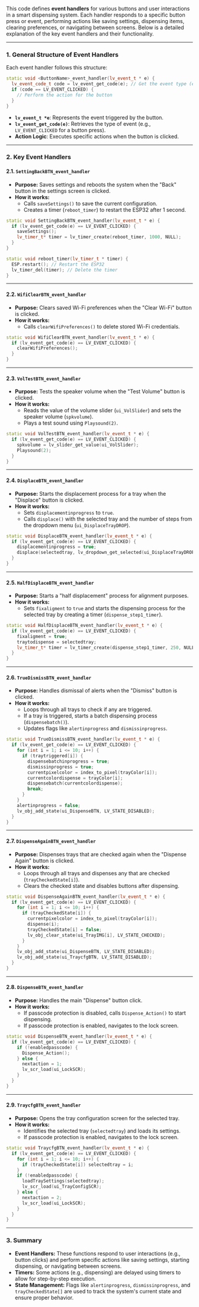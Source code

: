 This code defines **event handlers** for various buttons and user interactions in a smart dispensing system. Each handler responds to a specific button press or event, performing actions like saving settings, dispensing items, clearing preferences, or navigating between screens. Below is a detailed explanation of the key event handlers and their functionality.

---

### **1. General Structure of Event Handlers**
Each event handler follows this structure:
```cpp
static void <ButtonName>_event_handler(lv_event_t * e) {
  lv_event_code_t code = lv_event_get_code(e); // Get the event type (e.g., CLICKED)
  if (code == LV_EVENT_CLICKED) {
    // Perform the action for the button
  }
}
```
- **`lv_event_t *e`**: Represents the event triggered by the button.
- **`lv_event_get_code(e)`**: Retrieves the type of event (e.g., `LV_EVENT_CLICKED` for a button press).
- **Action Logic**: Executes specific actions when the button is clicked.

---

### **2. Key Event Handlers**

#### **2.1. `SettingBackBTN_event_handler`**
- **Purpose:** Saves settings and reboots the system when the "Back" button in the settings screen is clicked.
- **How it works:**
  - Calls `saveSettings()` to save the current configuration.
  - Creates a timer (`reboot_timer`) to restart the ESP32 after 1 second.

```cpp
static void SettingBackBTN_event_handler(lv_event_t * e) {
  if (lv_event_get_code(e) == LV_EVENT_CLICKED) {
    saveSettings();
    lv_timer_t* timer = lv_timer_create(reboot_timer, 1000, NULL);
  }
}

static void reboot_timer(lv_timer_t * timer) {
  ESP.restart(); // Restart the ESP32
  lv_timer_del(timer); // Delete the timer
}
```

---

#### **2.2. `WifiClearBTN_event_handler`**
- **Purpose:** Clears saved Wi-Fi preferences when the "Clear Wi-Fi" button is clicked.
- **How it works:**
  - Calls `clearWifiPreferences()` to delete stored Wi-Fi credentials.

```cpp
static void WifiClearBTN_event_handler(lv_event_t * e) {
  if (lv_event_get_code(e) == LV_EVENT_CLICKED) {
    clearWifiPreferences();
  }
}
```

---

#### **2.3. `VolTestBTN_event_handler`**
- **Purpose:** Tests the speaker volume when the "Test Volume" button is clicked.
- **How it works:**
  - Reads the value of the volume slider (`ui_VolSlider`) and sets the speaker volume (`spkvolume`).
  - Plays a test sound using `Playsound(2)`.

```cpp
static void VolTestBTN_event_handler(lv_event_t * e) {
  if (lv_event_get_code(e) == LV_EVENT_CLICKED) {
    spkvolume = lv_slider_get_value(ui_VolSlider);
    Playsound(2);
  }
}
```

---

#### **2.4. `DisplaceBTN_event_handler`**
- **Purpose:** Starts the displacement process for a tray when the "Displace" button is clicked.
- **How it works:**
  - Sets `displacementinprogress` to `true`.
  - Calls `displace()` with the selected tray and the number of steps from the dropdown menu (`ui_DisplaceTrayDROP`).

```cpp
static void DisplaceBTN_event_handler(lv_event_t * e) {
  if (lv_event_get_code(e) == LV_EVENT_CLICKED) {
    displacementinprogress = true;
    displace(selectedtray, lv_dropdown_get_selected(ui_DisplaceTrayDROP) + 1);
  }
}
```

---

#### **2.5. `HalfDisplaceBTN_event_handler`**
- **Purpose:** Starts a "half displacement" process for alignment purposes.
- **How it works:**
  - Sets `fixaligment` to `true` and starts the dispensing process for the selected tray by creating a timer (`dispense_step1_timer`).

```cpp
static void HalfDisplaceBTN_event_handler(lv_event_t * e) {
  if (lv_event_get_code(e) == LV_EVENT_CLICKED) {
    fixaligment = true;
    traytodispense = selectedtray;
    lv_timer_t* timer = lv_timer_create(dispense_step1_timer, 250, NULL);
  }
}
```

---

#### **2.6. `TrueDismissBTN_event_handler`**
- **Purpose:** Handles dismissal of alerts when the "Dismiss" button is clicked.
- **How it works:**
  - Loops through all trays to check if any are triggered.
  - If a tray is triggered, starts a batch dispensing process (`dispensebatch()`).
  - Updates flags like `alertinprogress` and `dismissinprogress`.

```cpp
static void TrueDismissBTN_event_handler(lv_event_t * e) {
  if (lv_event_get_code(e) == LV_EVENT_CLICKED) {
    for (int i = 1; i <= 10; i++) {
      if (traytriggered[i]) {
        dispensebatchinprogress = true;
        dismissinprogress = true;
        currentpixelcolor = index_to_pixel(trayColor[i]);
        currentcolordispense = trayColor[i];
        dispensebatch(currentcolordispense);
        break;
      }
    }
    alertinprogress = false;
    lv_obj_add_state(ui_DispenseBTN, LV_STATE_DISABLED);
  }
}
```

---

#### **2.7. `DispenseAgainBTN_event_handler`**
- **Purpose:** Dispenses trays that are checked again when the "Dispense Again" button is clicked.
- **How it works:**
  - Loops through all trays and dispenses any that are checked (`trayCheckedState[i]`).
  - Clears the checked state and disables buttons after dispensing.

```cpp
static void DispenseAgainBTN_event_handler(lv_event_t * e) {
  if (lv_event_get_code(e) == LV_EVENT_CLICKED) {
    for (int i = 1; i <= 10; i++) {
      if (trayCheckedState[i]) {
        currentpixelcolor = index_to_pixel(trayColor[i]);
        dispense(i);
        trayCheckedState[i] = false;
        lv_obj_clear_state(ui_TrayIMG[i], LV_STATE_CHECKED);
      }
    }
    lv_obj_add_state(ui_DispenseBTN, LV_STATE_DISABLED);
    lv_obj_add_state(ui_TraycfgBTN, LV_STATE_DISABLED);
  }
}
```

---

#### **2.8. `DispenseBTN_event_handler`**
- **Purpose:** Handles the main "Dispense" button click.
- **How it works:**
  - If passcode protection is disabled, calls `Dispense_Action()` to start dispensing.
  - If passcode protection is enabled, navigates to the lock screen.

```cpp
static void DispenseBTN_event_handler(lv_event_t * e) {
  if (lv_event_get_code(e) == LV_EVENT_CLICKED) {
    if (!enabledpasscode) {
      Dispense_Action();
    } else {
      nextaction = 1;
      lv_scr_load(ui_LockSCR);
    }
  }
}
```

---

#### **2.9. `TraycfgBTN_event_handler`**
- **Purpose:** Opens the tray configuration screen for the selected tray.
- **How it works:**
  - Identifies the selected tray (`selectedtray`) and loads its settings.
  - If passcode protection is enabled, navigates to the lock screen.

```cpp
static void TraycfgBTN_event_handler(lv_event_t * e) {
  if (lv_event_get_code(e) == LV_EVENT_CLICKED) {
    for (int i = 1; i <= 10; i++) {
      if (trayCheckedState[i]) selectedtray = i;
    }
    if (!enabledpasscode) {
      loadTraySettings(selectedtray);
      lv_scr_load(ui_TrayConfigSCR);
    } else {
      nextaction = 2;
      lv_scr_load(ui_LockSCR);
    }
  }
}
```

---

### **3. Summary**
- **Event Handlers:** These functions respond to user interactions (e.g., button clicks) and perform specific actions like saving settings, starting dispensing, or navigating between screens.
- **Timers:** Some actions (e.g., dispensing) are delayed using timers to allow for step-by-step execution.
- **State Management:** Flags like `alertinprogress`, `dismissinprogress`, and `trayCheckedState[]` are used to track the system's current state and ensure proper behavior.
